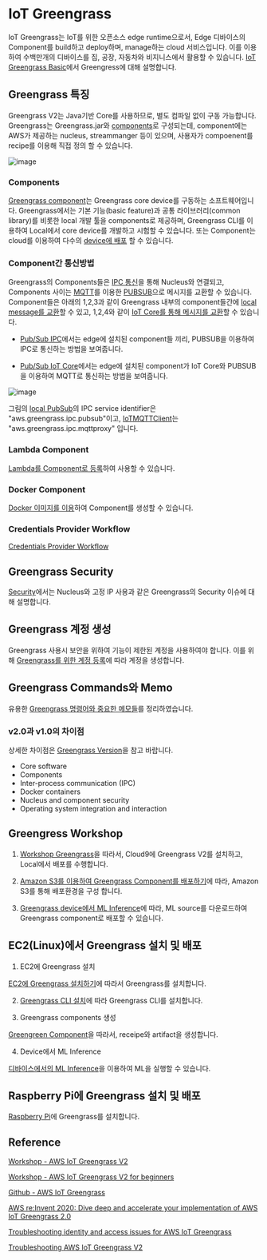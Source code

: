 # IoT Greengrass

IoT Greengrass는 IoT를 위한 오픈소스 edge runtime으로서, Edge 디바이스의 Component를 build하고 deploy하며, manage하는 cloud 서비스입니다. 이를 이용하여 수백만개의 디바이스를 집, 공장, 자동차와 비지니스에서 활용할 수 있습니다. [IoT Greengrass Basic](https://github.com/kyopark2014/iot-greengrass/blob/main/basic.md)에서 Greengress에 대해 설명합니다.

## Greengrass 특징 

Greengrass V2는 Java기반 Core를 사용하므로, 별도 컴파일 없이 구동 가능합니다. Greengrass는 Greengrass.jar와 [components](https://github.com/kyopark2014/iot-greengrass/blob/main/components.md)로 구성되는데, component에는 AWS가 제공하는 nucleus, streammanger 등이 있으며, 사용자가 compoenent를 recipe를 이용해 직접 정의 할 수 있습니다. 

![image](https://user-images.githubusercontent.com/52392004/181129624-d2a73168-5a8d-4336-be98-1815664a6bff.png)

### Components

[Greengrass component](https://github.com/kyopark2014/iot-greengrass/blob/main/components.md)는 Greengrass core device를 구동하는 소프트웨어입니다. Greengrass에서는 기본 기능(basic feature)과 공통 라이브러리(common library)를 비롯한 local 개발 툴을 components로 제공하며, Greengrass CLI를 이용하여 Local에서 core device를 개발하고 시험할 수 있습니다. 또는 Component는 cloud를 이용하여 다수의 [device에 배포](https://github.com/kyopark2014/iot-greengrass/blob/main/deployment.md) 할 수 있습니다. 

### Component간 통신방법

Greengrass의 Components들은 [IPC 통신](https://github.com/kyopark2014/iot-greengrass/blob/main/IPC.md)을 통해 Nucleus와 연결되고, Components 사이는 [MQTT](https://github.com/kyopark2014/IoT-Core-Contents/blob/main/mqtt.md)를 이용한 [PUBSUB](https://aws.amazon.com/ko/pub-sub-messaging/)으로 메시지를 교환할 수 있습니다. Component들은 아래의 1,2,3과 같이 Greengrass 내부의 component들간에 [local message를 교환](https://docs.aws.amazon.com/greengrass/v2/developerguide/ipc-publish-subscribe.html)할 수 있고, 1,2,4와 같이 [IoT Core를 통해 메시지를 교환](https://docs.aws.amazon.com/greengrass/v2/developerguide/ipc-iot-core-mqtt.html)할 수 있습니다. 

- [Pub/Sub IPC](https://github.com/kyopark2014/iot-greengrass/tree/main/pubsub-ipc)에서는 edge에 설치된 component들 끼리, PUBSUB을 이용하여 IPC로 통신하는 방법을 보여줍니다.  

- [Pub/Sub IoT Core](https://github.com/kyopark2014/iot-greengrass/tree/main/pubsub-iotcore)에서는 edge에 설치된 component가 IoT Core와 PUBSUB을 이용하여 MQTT로 통신하는 방법을 보여줍니다. 


![image](https://user-images.githubusercontent.com/52392004/181382025-d2a786dd-b2f1-46a7-9cc5-065ae749c54d.png)

그림의 [local PubSub](https://docs.aws.amazon.com/greengrass/v2/developerguide/ipc-publish-subscribe.html)의 IPC service identifier은 "aws.greengrass.ipc.pubsub"이고, [IoTMQTTClient](https://docs.aws.amazon.com/greengrass/v2/developerguide/ipc-iot-core-mqtt.html)는 "aws.greengrass.ipc.mqttproxy" 입니다. 


### Lambda Component

[Lambda를 Component로 등록](https://github.com/kyopark2014/iot-greengrass/blob/main/lambda.md)하여 사용할 수 있습니다. 


### Docker Component

[Docker 이미지를 이용](https://github.com/kyopark2014/iot-greengrass/blob/main/docker-component.md)하여 Component를 생성할 수 있습니다. 



### Credentials Provider Workflow

[Credentials Provider Workflow](https://github.com/kyopark2014/iot-greengrass/blob/main/credentials-provider-workflow.md)

## Greengrass Security

[Security](https://github.com/kyopark2014/iot-greengrass/blob/main/security.md)에서는 Nucleus와 고정 IP 사용과 같은 Greengrass의 Security 이슈에 대해 설명합니다.  

## Greengrass 계정 생성

Greengrass 사용시 보안을 위하여 기능이 제한된 계정을 사용하여야 합니다. 이를 위해 [Greengrass를 위한 계정 등록](https://github.com/kyopark2014/iot-greengrass/blob/main/greengrass-user-registration.md)에 따라 계정을 생성합니다. 

## Greengrass Commands와 Memo

유용한 [Greengrass 명령어와 중요한 메모들](https://github.com/kyopark2014/iot-greengrass/blob/main/greengrass-commands.md)를 정리하였습니다.

### v2.0과 v1.0의 차이점 

상세한 차이점은 [Greengrass Version](https://github.com/kyopark2014/iot-greengrass/blob/main/version-difference.md)을 참고 바랍니다. 

- Core software
- Components
- Inter-process communication (IPC)
- Docker containers
- Nucleus and component security
- Operating system integration and interaction

## Greengress Workshop

1) [Workshop Greengrass](https://github.com/kyopark2014/iot-greengrass/blob/main/workshop-greengrass-beginner.md)을 따라서, Cloud9에 Greengrass V2를 설치하고, Local에서 배포를 수행합니다. 

2) [Amazon S3를 이용하여 Greengrass Component를 배포하기](https://github.com/kyopark2014/iot-greengrass/blob/main/workshop-s3-deployment.md)에 따라, Amazon S3를 통해 배포환경을 구성 합니다.

3) [Greengrass device에서 ML Inference](https://github.com/kyopark2014/iot-greengrass/blob/main/workshop-ml.md)에 따라, ML source를 다운로드하여 Greengrass component로 배포할 수 있습니다. 


## EC2(Linux)에서 Greengrass 설치 및 배포

1) EC2에 Greengrass 설치

[EC2에 Greengrass 설치하기](https://github.com/kyopark2014/iot-greengrass/blob/main/ec2-greengrass.md)에 따라서 Greengrass를 설치합니다. 


2) [Greengrass CLI 설치](https://github.com/kyopark2014/iot-greengrass/blob/main/greengrass-cli.md)에 따라 Greengrass CLI를 설치합니다.

3) Greengrass components 생성

[Greengreen Component](https://github.com/kyopark2014/iot-greengrass/blob/main/greengrass-component.md)을 따라서, receipe와 artifact을 생성합니다.

4) Device에서 ML Inference

[디바이스에서의 ML Inference](https://github.com/kyopark2014/iot-greengrass/blob/main/ML-inference.md)을 이용하여 ML을 실행할 수 있습니다.

## Raspberry Pi에 Greengrass 설치 및 배포

[Raspberry Pi](https://github.com/kyopark2014/iot-greengrass/blob/main/raspberry-pi.md)에 Greengrass를 설치합니다. 

## Reference

[Workshop - AWS IoT Greengrass V2](https://catalog.us-east-1.prod.workshops.aws/workshops/5ecc2416-f956-4273-b729-d0d30556013f/en-US)

[Workshop - AWS IoT Greengrass V2 for beginners](https://catalog.us-east-1.prod.workshops.aws/workshops/0b21ceb7-2108-4a82-9e76-4c56d4b52db5/ko-KR)

[Github - AWS IoT Greengrass](https://github.com/aws-greengrass/)

[AWS re:Invent 2020: Dive deep and accelerate your implementation of AWS IoT Greengrass 2.0](https://www.youtube.com/watch?v=t2x49uZuTwE)

[Troubleshooting identity and access issues for AWS IoT Greengrass](https://docs.aws.amazon.com/greengrass/v1/developerguide/security_iam_troubleshoot.html)

[Troubleshooting AWS IoT Greengrass V2](https://docs.aws.amazon.com/greengrass/v2/developerguide/troubleshooting.html)

